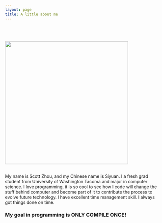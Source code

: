 ```yaml
---
layout: page
title: A little about me
---
```


 <br><br>         
<img src="http://memesvault.com/wp-content/uploads/Meme-Faces-Challenge-Accepted-08.png" style="width: 400px">
<br><br>
<p>
My name is Scott Zhou, and my Chinese name is Siyuan. I a fresh grad student from University of Washington Tacoma and major in computer science. 
I love programming, it is so cool to see how I code will change the stuff behind computer and become part of it to contribute the process to evolve future technology.
I have excellent time management skill. I always got things done on time. 
</p>

<h3>My goal in programming is ONLY COMPILE ONCE!</h3>
